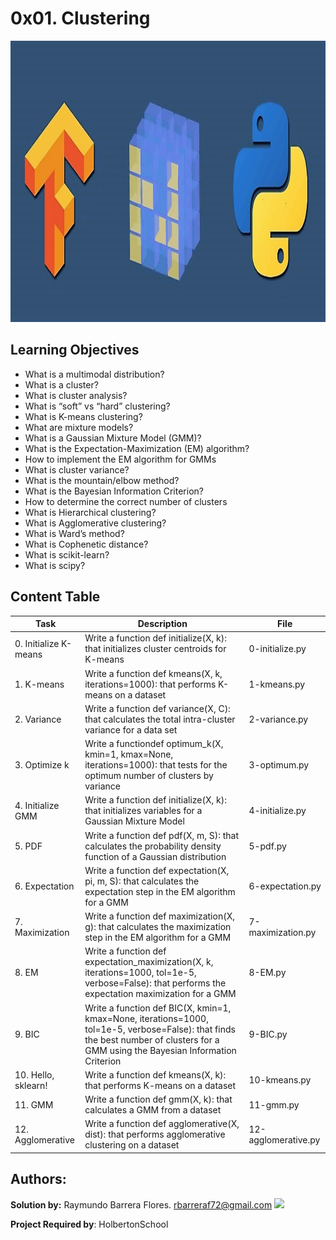 # 0x01. Clustering #

<img src="https://github.com/RayBar72/holbertonschool-machine_learning/blob/master/image.png" width="1000" height="450">

## Learning Objectives ##

- What is a multimodal distribution?
- What is a cluster?
- What is cluster analysis?
- What is “soft” vs “hard” clustering?
- What is K-means clustering?
- What are mixture models?
- What is a Gaussian Mixture Model (GMM)?
- What is the Expectation-Maximization (EM) algorithm?
- How to implement the EM algorithm for GMMs
- What is cluster variance?
- What is the mountain/elbow method?
- What is the Bayesian Information Criterion?
- How to determine the correct number of clusters
- What is Hierarchical clustering?
- What is Agglomerative clustering?
- What is Ward’s method?
- What is Cophenetic distance?
- What is scikit-learn?
- What is scipy?

## Content Table ##

| Task | Description | File |
| ----------- | ----------- | ----------- |
| 0. Initialize K-means | Write a function def initialize(X, k): that initializes cluster centroids for K-means | 0-initialize.py |
| 1. K-means | Write a function def kmeans(X, k, iterations=1000): that performs K-means on a dataset | 1-kmeans.py |
| 2. Variance | Write a function def variance(X, C): that calculates the total intra-cluster variance for a data set | 2-variance.py |
| 3. Optimize k | Write a functiondef optimum_k(X, kmin=1, kmax=None, iterations=1000): that tests for the optimum number of clusters by variance | 3-optimum.py |
| 4. Initialize GMM | Write a function def initialize(X, k): that initializes variables for a Gaussian Mixture Model | 4-initialize.py |
| 5. PDF | Write a function def pdf(X, m, S): that calculates the probability density function of a Gaussian distribution | 5-pdf.py |
| 6. Expectation | Write a function def expectation(X, pi, m, S): that calculates the expectation step in the EM algorithm for a GMM | 6-expectation.py |
| 7. Maximization | Write a function def maximization(X, g): that calculates the maximization step in the EM algorithm for a GMM | 7-maximization.py |
| 8. EM | Write a function def expectation_maximization(X, k, iterations=1000, tol=1e-5, verbose=False): that performs the expectation maximization for a GMM | 8-EM.py |
| 9. BIC | Write a function def BIC(X, kmin=1, kmax=None, iterations=1000, tol=1e-5, verbose=False): that finds the best number of clusters for a GMM using the Bayesian Information Criterion | 9-BIC.py |
| 10. Hello, sklearn! | Write a function def kmeans(X, k): that performs K-means on a dataset | 10-kmeans.py |
| 11. GMM | Write a function def gmm(X, k): that calculates a GMM from a dataset | 11-gmm.py |
| 12. Agglomerative | Write a function def agglomerative(X, dist): that performs agglomerative clustering on a dataset | 12-agglomerative.py |

## Authors: ##

**Solution by:** Raymundo Barrera Flores. [rbarreraf72@gmail.com](rbarreraf72@gmail.com)
[<img src="https://img.shields.io/badge/linkedin-%230077B5.svg?&style=for-the-badge&logo=linkedin&logoColor=white"/>](https://www.linkedin.com/in/raymundo-barrera-flores-a13022222/)


**Project Required by**: HolbertonSchool

